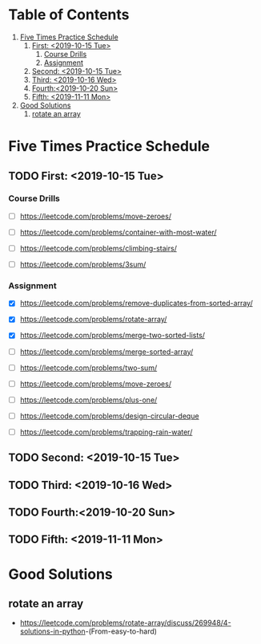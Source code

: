 
# Table of Contents

1.  [Five Times Practice Schedule](#orgbafb6a9)
    1.  [First: <span class="timestamp-wrapper"><span class="timestamp">&lt;2019-10-15 Tue&gt;</span></span>](#orgcd5eb3a)
        1.  [Course Drills](#orgbe9dc14)
        2.  [Assignment](#org06fa1e6)
    2.  [Second: <span class="timestamp-wrapper"><span class="timestamp">&lt;2019-10-15 Tue&gt;</span></span>](#orga903553)
    3.  [Third: <span class="timestamp-wrapper"><span class="timestamp">&lt;2019-10-16 Wed&gt;</span></span>](#orgf6aa5c4)
    4.  [Fourth:<span class="timestamp-wrapper"><span class="timestamp">&lt;2019-10-20 Sun&gt;</span></span>](#org91633aa)
    5.  [Fifth: <span class="timestamp-wrapper"><span class="timestamp">&lt;2019-11-11 Mon&gt;</span></span>](#orga42e0d2)
2.  [Good Solutions](#org32acb7d)
    1.  [rotate an array](#orgf7afa8c)



<a id="orgbafb6a9"></a>

# Five Times Practice Schedule


<a id="orgcd5eb3a"></a>

## TODO First: <span class="timestamp-wrapper"><span class="timestamp">&lt;2019-10-15 Tue&gt;</span></span>


<a id="orgbe9dc14"></a>

### Course Drills

-   [ ] <https://leetcode.com/problems/move-zeroes/>
-   [ ] <https://leetcode.com/problems/container-with-most-water/>
-   [ ] <https://leetcode.com/problems/climbing-stairs/>
-   [ ] <https://leetcode.com/problems/3sum/>


<a id="org06fa1e6"></a>

### Assignment

-   [X] <https://leetcode.com/problems/remove-duplicates-from-sorted-array/>
-   [X] <https://leetcode.com/problems/rotate-array/>
-   [X] <https://leetcode.com/problems/merge-two-sorted-lists/>
-   [ ] <https://leetcode.com/problems/merge-sorted-array/>
-   [ ] <https://leetcode.com/problems/two-sum/>
-   [ ] <https://leetcode.com/problems/move-zeroes/>
-   [ ] <https://leetcode.com/problems/plus-one/>
-   [ ] <https://leetcode.com/problems/design-circular-deque>
-   [ ] <https://leetcode.com/problems/trapping-rain-water/>


<a id="orga903553"></a>

## TODO Second: <span class="timestamp-wrapper"><span class="timestamp">&lt;2019-10-15 Tue&gt;</span></span>


<a id="orgf6aa5c4"></a>

## TODO Third: <span class="timestamp-wrapper"><span class="timestamp">&lt;2019-10-16 Wed&gt;</span></span>


<a id="org91633aa"></a>

## TODO Fourth:<span class="timestamp-wrapper"><span class="timestamp">&lt;2019-10-20 Sun&gt;</span></span>


<a id="orga42e0d2"></a>

## TODO Fifth: <span class="timestamp-wrapper"><span class="timestamp">&lt;2019-11-11 Mon&gt;</span></span>


<a id="org32acb7d"></a>

# Good Solutions


<a id="orgf7afa8c"></a>

## rotate an array

-   <https://leetcode.com/problems/rotate-array/discuss/269948/4-solutions-in-python>-(From-easy-to-hard)

